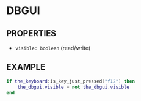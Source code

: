 # DBGUI

## PROPERTIES

- `visible: boolean` (read/write)

## EXAMPLE

```lua
if the_keyboard:is_key_just_pressed("f12") then
    the_dbgui.visible = not the_dbgui.visible
end
```
